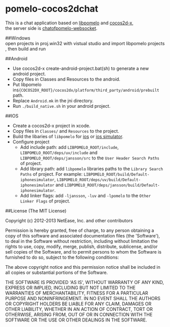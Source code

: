 pomelo-cocos2dchat
==================
This is a chat application based on [libpomelo](https://github.com/NetEase/libpomelo) and [cocos2d-x](https://github.com/cocos2d/cocos2d-x),  
the server side is [chatofpomelo-websocket](https://github.com/NetEase/chatofpomelo-websocket).  

##Windows  
open projects in proj.win32 with vistual studio and import libpomelo projects , then build and run    

##Android
* Use cocos2d-x create-android-project.bat(sh) to generate a new android project.
* Copy files in Classes and Resources to the android.
* Put libpomelo in`${COCOS2DX_ROOT}/cocos2dx/platform/third_party/android/prebuilt` path.  
* Replace `Android.mk` in the jni directory.  
* Run `./build_native.sh` in your android project.

##IOS

* Create a cocos2d-x project in xcode.
* Copy files in `Classes/` and `Resources` to the project.
* Build the libaries of `libpomelo` for [ios](https://github.com/NetEase/libpomelo#ios) or [ios simulator](https://github.com/NetEase/libpomelo#ios-simulator).
* Configure project
	* Add include path: add `LIBPOMELO_ROOT/include`, `LIBPOMELO_ROOT/deps/uv/include` and `LIBPOMELO_ROOT/deps/jansson/src` to the `User Header Search Paths` of project.
	* Add library path: add `libpomelo` libraries paths to the `Library Search Paths` of project. For example: `LIBPOMELO_ROOT/build/Default-iphonesimulator`, `LIBPOMELO_ROOT/deps/uv/build/Default-iphonesimulator` and `LIBPOMELO_ROOT/deps/jansson/build/Default-iphonesimulator`.
	* Add linker flags: add `-ljansson`, `-luv` and `-lpomelo` to the `Other Linker Flags` of project. 


##License
(The MIT License)

Copyright (c) 2012-2013 NetEase, Inc. and other contributors

Permission is hereby granted, free of charge, to any person obtaining a copy of this software and associated documentation files (the 'Software'), to deal in the Software without restriction, including without limitation the rights to use, copy, modify, merge, publish, distribute, sublicense, and/or sell copies of the Software, and to permit persons to whom the Software is furnished to do so, subject to the following conditions:

The above copyright notice and this permission notice shall be included in all copies or substantial portions of the Software.

THE SOFTWARE IS PROVIDED 'AS IS', WITHOUT WARRANTY OF ANY KIND, EXPRESS OR IMPLIED, INCLUDING BUT NOT LIMITED TO THE WARRANTIES OF MERCHANTABILITY, FITNESS FOR A PARTICULAR PURPOSE AND NONINFRINGEMENT. IN NO EVENT SHALL THE AUTHORS OR COPYRIGHT HOLDERS BE LIABLE FOR ANY CLAIM, DAMAGES OR OTHER LIABILITY, WHETHER IN AN ACTION OF CONTRACT, TORT OR OTHERWISE, ARISING FROM, OUT OF OR IN CONNECTION WITH THE SOFTWARE OR THE USE OR OTHER DEALINGS IN THE SOFTWARE.
